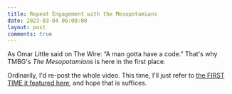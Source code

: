 ```yaml
---
title: Repeat Engagement with the Mesopotamians
date: 2023-03-04 06:00:00
layout: post
comments: true
---
```


As Omar Little said on The Wire: “A man gotta have a code.” That's why TMBG's *The Mesopotamians* is here in the first place.

Ordinarily, I'd re-post the whole video. This time, I'll just refer to [the FIRST TIME it featured here](https://thecapableone.com/2019/06/04/the-mesopotamians.html), and hope that is suffices.
